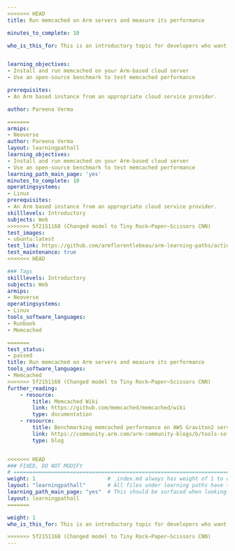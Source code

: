 ```yaml
---
<<<<<<< HEAD
title: Run memcached on Arm servers and measure its performance

minutes_to_complete: 10

who_is_this_for: This is an introductory topic for developers who want to use memcached as their in-memory key-value store.


learning_objectives:
- Install and run memcached on your Arm-based cloud server
- Use an open-source benchmark to test memcached performance

prerequisites:
- An Arm based instance from an appropriate cloud service provider.

author: Pareena Verma

=======
armips:
- Neoverse
author: Pareena Verma
layout: learningpathall
learning_objectives:
- Install and run memcached on your Arm-based cloud server
- Use an open-source benchmark to test memcached performance
learning_path_main_page: 'yes'
minutes_to_complete: 10
operatingsystems:
- Linux
prerequisites:
- An Arm based instance from an appropriate cloud service provider.
skilllevels: Introductory
subjects: Web
>>>>>>> 5f2151168 (Changed model to Tiny Rock–Paper–Scissors CNN)
test_images:
- ubuntu:latest
test_link: https://github.com/armflorentlebeau/arm-learning-paths/actions/runs/4312122327
test_maintenance: true
<<<<<<< HEAD

### Tags
skilllevels: Introductory
subjects: Web
armips:
- Neoverse
operatingsystems:
- Linux
tools_software_languages:
- Runbook
- Memcached

=======
test_status:
- passed
title: Run memcached on Arm servers and measure its performance
tools_software_languages:
- Memcached
>>>>>>> 5f2151168 (Changed model to Tiny Rock–Paper–Scissors CNN)
further_reading:
    - resource:
        title: Memcached Wiki
        link: https://github.com/memcached/memcached/wiki
        type: documentation
    - resource:
        title: Benchmarking memcached performance on AWS Graviton2 servers
        link: https://community.arm.com/arm-community-blogs/b/tools-software-ides-blog/posts/memcached-benchmarking-aws-graviton2-50-p-p-gains
        type: blog


<<<<<<< HEAD
### FIXED, DO NOT MODIFY
# ================================================================================
weight: 1                       # _index.md always has weight of 1 to order correctly
layout: "learningpathall"       # All files under learning paths have this same wrapper
learning_path_main_page: "yes"  # This should be surfaced when looking for related content. Only set for _index.md of learning path content.
layout: learningpathall
=======

weight: 1
who_is_this_for: This is an introductory topic for developers who want to use memcached as their in-memory key-value store.

>>>>>>> 5f2151168 (Changed model to Tiny Rock–Paper–Scissors CNN)
---
```

